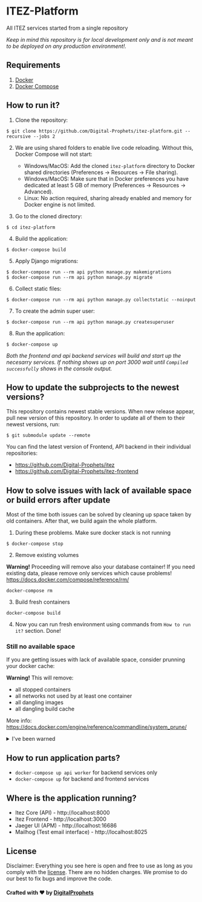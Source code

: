 # ITEZ-Platform

All ITEZ services started from a single repository

*Keep in mind this repository is for local development only and is not meant to be deployed on any production environment!.*

## Requirements
1. [Docker](https://docs.docker.com/install/)
2. [Docker Compose](https://docs.docker.com/compose/install/)


## How to run it?

1. Clone the repository:

```
$ git clone https://github.com/Digital-Prophets/itez-platform.git --recursive --jobs 2
```

2. We are using shared folders to enable live code reloading. Without this, Docker Compose will not start:
    - Windows/MacOS: Add the cloned `itez-platform` directory to Docker shared directories (Preferences -> Resources -> File sharing).
    - Windows/MacOS: Make sure that in Docker preferences you have dedicated at least 5 GB of memory (Preferences -> Resources -> Advanced).
    - Linux: No action required, sharing already enabled and memory for Docker engine is not limited.

3. Go to the cloned directory:
```
$ cd itez-platform
```

4. Build the application:
```
$ docker-compose build
```

5. Apply Django migrations:
```
$ docker-compose run --rm api python manage.py makemigrations
$ docker-compose run --rm api python manage.py migrate
```

6. Collect static files:
```
$ docker-compose run --rm api python manage.py collectstatic --noinput
```

7. To create the admin super user:
```
$ docker-compose run --rm api python manage.py createsuperuser
```

8. Run the application:
```
$ docker-compose up
```
*Both the frontend and api backend services will build and start up the necesarry services. If nothing shows up on port 3000 wait until `Compiled successfully` shows in the console output.*


## How to update the subprojects to the newest versions?
This repository contains newest stable versions.
When new release appear, pull new version of this repository.
In order to update all of them to their newest versions, run:
```
$ git submodule update --remote
```

You can find the latest version of Frontend, API backend in their individual repositories:

- https://github.com/Digital-Prophets/itez
- https://github.com/Digital-Prophets/itez-frontend

## How to solve issues with lack of available space or build errors after update

Most of the time both issues can be solved by cleaning up space taken by old containers. After that, we build again the whole platform. 


1. During these problems. Make sure docker stack is not running
```
$ docker-compose stop
```

2. Remove existing volumes

**Warning!** Proceeding will remove also your database container! If you need existing data, please remove only services which cause problems! https://docs.docker.com/compose/reference/rm/
```
docker-compose rm
```

3. Build fresh containers 
```
docker-compose build
```

4. Now you can run fresh environment using commands from `How to run it?` section. Done!

### Still no available space

If you are getting issues with lack of available space, consider prunning your docker cache:

**Warning!** This will remove:
  - all stopped containers
  - all networks not used by at least one container
  - all dangling images
  - all dangling build cache 
  
  More info: https://docs.docker.com/engine/reference/commandline/system_prune/
  
<details><summary>I've been warned</summary>
<p>

```
$ docker system prune
```

</p>
</details>

## How to run application parts?
  - `docker-compose up api worker` for backend services only
  - `docker-compose up` for backend and frontend services


## Where is the application running?
- Itez Core (API) - http://localhost:8000
- Itez Frontend - http://localhost:3000
- Jaeger UI (APM) - http://localhost:16686
- Mailhog (Test email interface) - http://localhost:8025 


## License

Disclaimer: Everything you see here is open and free to use as long as you comply with the [license](https://github.com/mirumee/saleor-platform/blob/master/LICENSE). There are no hidden charges. We promise to do our best to fix bugs and improve the code.

#### Crafted with ❤️ by [DigitalProphets](http://DigitalProphets.com)
